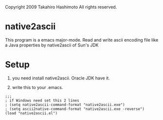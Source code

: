Copyright 2009 Takahiro Hashimoto
All rights reserved.

native2ascii
============

This program is a emacs major-mode.
Read and write ascii encoding file like a Java properties by native2ascii of Sun's JDK

Setup
=====

1. you need install native2ascii. Oracle JDK have it.

2. write this to your .emacs.
```lisp:.emacs
;;;
; if Windows need set this 2 lines
; (setq native2ascii-command-format "native2ascii.exe")
; (setq ascii2native-command-format "native2ascii.exe -reverse")
(load "native2ascii.el")
```
